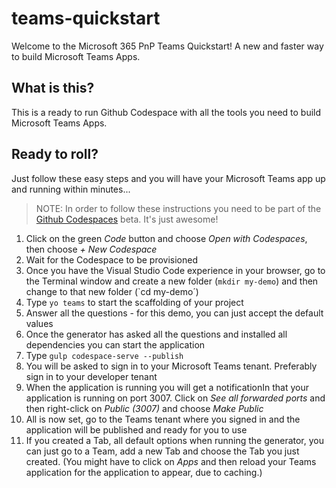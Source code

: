 # teams-quickstart

Welcome to the Microsoft 365 PnP Teams Quickstart! A new and faster way to build Microsoft Teams Apps.

## What is this?

This is a ready to run Github Codespace with all the tools you need to build Microsoft Teams Apps.

## Ready to roll?

Just follow these easy steps and you will have your Microsoft Teams app up and running within minutes...

> NOTE: In order to follow these instructions you need to be part of the [Github Codespaces](https://github.com/features/codespaces) beta. It's just awesome!

1. Click on the green *Code* button and choose *Open with Codespaces*, then choose *+ New Codespace*
2. Wait for the Codespace to be provisioned
3. Once you have the Visual Studio Code experience in your browser, go to the Terminal window and create a new folder (`mkdir my-demo`) and then change to that new folder (`cd my-demo´)
4. Type `yo teams` to start the scaffolding of your project
5. Answer all the questions - for this demo, you can just accept the default values
6. Once the generator has asked all the questions and installed all dependencies you can start the application
7. Type `gulp codespace-serve --publish`
8. You will be asked to sign in to your Microsoft Teams tenant. Preferably sign in to your developer tenant
9. When the application is running you will get a notificationIn that your application is running on port 3007. Click on *See all forwarded ports* and then right-click on *Public (3007)* and choose *Make Public*
10. All is now set, go to the Teams tenant where you signed in and the application will be published and ready for you to use
11. If you created a Tab, all default options when running the generator, you can just go to a Team, add a new Tab and choose the Tab you just created. (You might have to click on *Apps* and then reload your Teams application for the application to appear, due to caching.)
